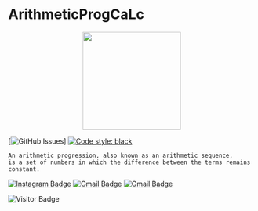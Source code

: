 # ArithmeticProgCaLc

<p align="center">
  <img src="https://github.com/GhostPoltergeist/ArithmeticProgCacl/blob/main/calculater.gif" height="200"/>
</a></p>

[![GitHub Issues](https://img.shields.io/github/issues/GhostPoltergeist/ArithmeticProgCacl)]
[![Code style: black](https://img.shields.io/badge/code%20style-black-000000.svg?style=flat-square)](https://github.com/ambv/black)
<br />
```
An arithmetic progression, also known as an arithmetic sequence,
is a set of numbers in which the difference between the terms remains constant.
```
[![Instagram Badge](https://img.shields.io/badge/-sh.ay657-purple?style=flat-square&logo=instagram&logoColor=white&link=https://instagram.com/sh.ay657/)](https://instagram.com/sh.ay657)
[![Gmail Badge](https://img.shields.io/badge/-Edselcabaluna21@gmail.com-c14438?style=flat-square&logo=Gmail&logoColor=white&link=mailto:Edselcabaluna21@gmail.com)](mailto:Edselcabaluna21@gmail.com)
[![Gmail Badge](https://img.shields.io/badge/-cabalunaharoldedsel@immaculada.edu.ph-c14438?style=flat-square&logo=Gmail&logoColor=white&link=mailto:cabalunaharoldedsel@immaculada.edu.ph)](mailto:cabalunaharoldedsel@immaculada.edu.ph)

![Visitor Badge](https://visitor-badge.laobi.icu/badge?page_id=GhostPoltergeist)


